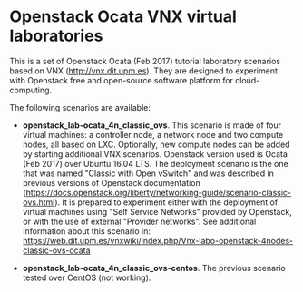 # Openstack Ocata VNX virtual laboratories

This is a set of Openstack Ocata (Feb 2017) tutorial laboratory scenarios based on VNX (http://vnx.dit.upm.es). They are designed to experiment with Openstack free and open-source software platform for cloud-computing.

The following scenarios are available:
- **openstack_lab-ocata_4n_classic_ovs**. This scenario is made of four virtual machines: a controller node, a network node and two compute nodes, all based on LXC. Optionally, new compute nodes can be added by starting additional VNX scenarios. Openstack version used is Ocata (Feb 2017) over Ubuntu 16.04 LTS. The deployment scenario is the one that was named "Classic with Open vSwitch" and was described in previous versions of Openstack documentation (https://docs.openstack.org/liberty/networking-guide/scenario-classic-ovs.html). It is prepared to experiment either with the deployment of virtual machines using "Self Service Networks" provided by Openstack, or with the use of external "Provider networks". See additional information about this scenario in: https://web.dit.upm.es/vnxwiki/index.php/Vnx-labo-openstack-4nodes-classic-ovs-ocata

- **openstack_lab-ocata_4n_classic_ovs-centos**. The previous scenario tested over CentOS (not working).
